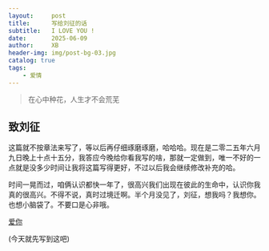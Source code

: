 ```yaml
---
layout:     post
title:      写给刘征的话
subtitle:   I LOVE YOU !
date:       2025-06-09
author:     XB
header-img: img/post-bg-03.jpg
catalog: true
tags:
    - 爱情
---
```


> 在心中种花，人生才不会荒芜

## 致刘征

这篇就不按章法来写了，等以后再仔细琢磨琢磨，哈哈哈。现在是二零二五年六月九日晚上十点十五分，我答应今晚给你看我写的啥，那就一定做到，唯一不好的一点就是没多少时间让我将这篇写得更好，不过以后我会继续修改补充的哈。

时间一晃而过，咱俩认识都快一年了，很高兴我们出现在彼此的生命中，认识你我真的很高兴。不得不说，真时过境迁啊。半个月没见了，刘征，想我吗？我想你。也想小脑袋了。不要口是心非哦。

[爱你]( https://liuzheng.zhangqingjun.xyz/lz/)

(今天就先写到这吧)


